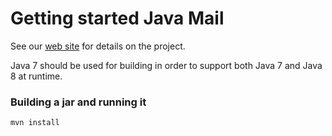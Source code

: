 Getting started Java Mail
=================
See our [web site](http://??) for details on the project.

Java 7 should be used for building in order to support both Java 7 and Java 8 at runtime.

### Building a jar and running it ###
    mvn install